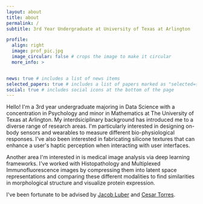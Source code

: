 ```yaml
---
layout: about
title: about
permalink: /
subtitle: 3rd Year Undergraduate at University of Texas at Arlington

profile:
  align: right
  image: prof_pic.jpg
  image_circular: false # crops the image to make it circular
  more_info: >


news: true # includes a list of news items
selected_papers: true # includes a list of papers marked as "selected={true}"
social: true # includes social icons at the bottom of the page
---
```


Hello! I'm a 3rd year undergraduate majoring in Data Science with a concentration in Psychology and minor in Mathematics at The University of Texas at Arlington. My interdsiciplinary background has introduced me to a diverse range of research areas. I'm particularly interested in designing on-body sensors and wearables to measure different bio-physiological responses. I've also been interested in fabricating silicone textures that can enhance a user's haptic perception when interacting with user interfaces. 

Another area I'm interested in is medical image analysis via deep learning frameworks. I've worked with Histopathology and Multiplexed Immunofluorescence images by compressing them into latent space representations and comparing these different modalities to find similarities in morphological structure and visualize protein expression. 

I've been fortunate to be advised by [Jacob Luber](https://luberlab.org/) and [Cesar Torres](https://hybridatelier.uta.edu/).


<!-- Write your biography here. Tell the world about yourself. Link to your favorite [subreddit](http://reddit.com). You can put a picture in, too. The code is already in, just name your picture `prof_pic.jpg` and put it in the `img/` folder.

Put your address / P.O. box / other info right below your picture. You can also disable any of these elements by editing `profile` property of the YAML header of your `_pages/about.md`. Edit `_bibliography/papers.bib` and Jekyll will render your [publications page](/al-folio/publications/) automatically.

Link to your social media connections, too. This theme is set up to use [Font Awesome icons](https://fontawesome.com/) and [Academicons](https://jpswalsh.github.io/academicons/), like the ones below. Add your Facebook, Twitter, LinkedIn, Google Scholar, or just disable all of them. -->
